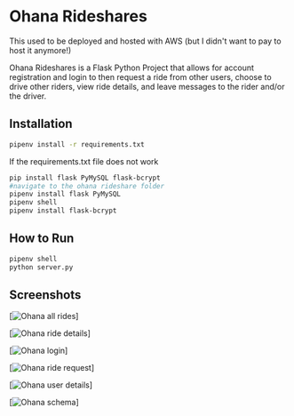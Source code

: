 # Ohana Rideshares

This used to be deployed and hosted with AWS (but I didn't want to pay to host it anymore!)

Ohana Rideshares is a Flask Python Project that allows for account registration and login to then request a ride from other users, choose to drive other riders, view ride details, and leave messages to the rider and/or the driver.

## Installation

```bash
pipenv install -r requirements.txt
```

If the requirements.txt file does not work

```bash
pip install flask PyMySQL flask-bcrypt
#navigate to the ohana rideshare folder
pipenv install flask PyMySQL
pipenv shell
pipenv install flask-bcrypt
```

## How to Run

```bash
pipenv shell
python server.py
```

## Screenshots

[![Ohana all rides](https://github.com/alexandervice/ohana-rideshares-deploy-flask/blob/main/images/ohana-all-rides.png)]

[![Ohana ride details](https://github.com/alexandervice/ohana-rideshares-deploy-flask/blob/main/images/ohana-ride-details.png)]

[![Ohana login](https://github.com/alexandervice/ohana-rideshares-deploy-flask/blob/main/images/ohana-login.png)]

[![Ohana ride request](https://github.com/alexandervice/ohana-rideshares-deploy-flask/blob/main/images/ohana-ride-request.png)]

[![Ohana user details](https://github.com/alexandervice/ohana-rideshares-deploy-flask/blob/main/images/ohana-user-details.png)]

[![Ohana schema](https://github.com/alexandervice/ohana-rideshares-deploy-flask/blob/main/images/ohana-schema.png)]
